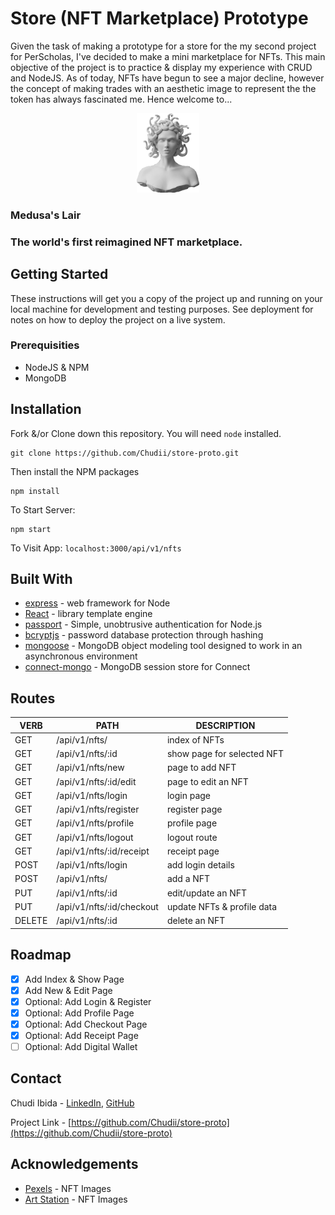 # Store (NFT Marketplace) Prototype

Given the task of making a prototype for a store for the my second project for PerScholas, I've decided to make a mini marketplace for NFTs. This main objective of the project is to practice & display my experience with CRUD and NodeJS. As of today, NFTs have begun to see a major decline, however the concept of making trades with an aesthetic image to represent the the token has always fascinated me. Hence welcome to...


<p align="center">
   <img src="./public/images/medusa-head-icon.png" width="100px"/>
</p>


### Medusa's Lair
### The world's first reimagined NFT marketplace.

## Getting Started

These instructions will get you a copy of the project up and running on your local machine for development and testing purposes. See deployment for notes on how to deploy the project on a live system.

### Prerequisities 

* NodeJS & NPM
* MongoDB

## Installation

Fork &/or Clone down this repository. You will need `node` installed.
```
git clone https://github.com/Chudii/store-proto.git
```
Then install the NPM packages
```
npm install
```
To Start Server:
```
npm start
```
To Visit App: 
`localhost:3000/api/v1/nfts`

## Built With
* [express](https://www.npmjs.com/package/express) - web framework for Node
* [React](https://reactjs.org/) - library template engine
* [passport](https://www.passportjs.org/) - Simple, unobtrusive authentication for Node.js
* [bcryptjs](https://www.npmjs.com/package/bcryptjs) - password database protection through hashing
* [mongoose](https://mongoosejs.com/) - MongoDB object modeling tool designed to work in an asynchronous environment
* [connect-mongo](https://www.npmjs.com/package/connect-mongo) - MongoDB session store for Connect

## Routes

   VERB 		 | 		  PATH 		 |  	 DESCRIPTION
------------ | ------------- | -------------------
GET | /api/v1/nfts/ | index of NFTs |
GET | /api/v1/nfts/:id | show page for selected NFT |
GET | /api/v1/nfts/new | page to add NFT |
GET | /api/v1/nfts/:id/edit | page to edit an NFT |
GET | /api/v1/nfts/login | login page |
GET | /api/v1/nfts/register | register page |
GET | /api/v1/nfts/profile | profile page |
GET | /api/v1/nfts/logout | logout route |
GET | /api/v1/nfts/:id/receipt | receipt page | 
POST | /api/v1/nfts/login | add login details |
POST | /api/v1/nfts/ | add a NFT |
PUT | /api/v1/nfts/:id | edit/update an NFT |
PUT | /api/v1/nfts/:id/checkout | update NFTs & profile data |
DELETE | /api/v1/nfts/:id | delete an NFT |

## Roadmap

- [x] Add Index & Show Page
- [x] Add New & Edit Page
- [x] Optional: Add Login & Register
- [x] Optional: Add Profile Page
- [x] Optional: Add Checkout Page
- [x] Optional: Add Receipt Page
- [ ] Optional: Add Digital Wallet

## Contact

Chudi Ibida - [LinkedIn](https://www.linkedin.com/in/chudi-ibida/), [GitHub](https://github.com/Chudii/store-proto)


Project Link - [https://github.com/Chudii/store-proto](https://github.com/Chudii/store-proto)

## Acknowledgements

* [Pexels](https://www.pexels.com/) - NFT Images
* [Art Station](https://www.artstation.com/) - NFT Images
